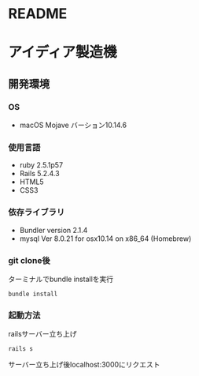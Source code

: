 # README

# アイディア製造機

## 開発環境

### OS
* macOS Mojave バーション10.14.6

### 使用言語
* ruby 2.5.1p57
* Rails 5.2.4.3
* HTML5
* CSS3


### 依存ライブラリ
* Bundler version 2.1.4
* mysql  Ver 8.0.21 for osx10.14 on x86_64 (Homebrew)

### git clone後
ターミナルでbundle installを実行

```
bundle install
```

### 起動方法
railsサーバー立ち上げ

```
rails s
```
サーバー立ち上げ後localhost:3000にリクエスト

